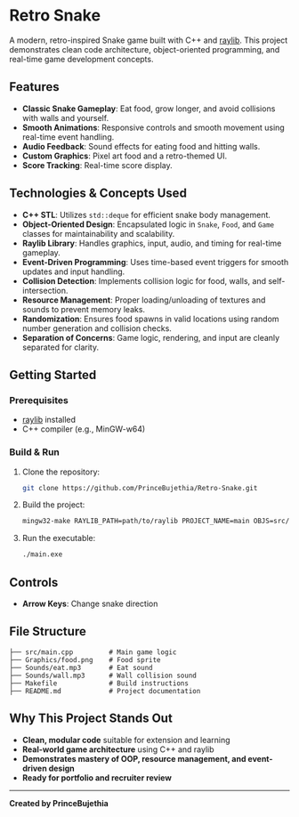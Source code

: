 # Retro Snake

A modern, retro-inspired Snake game built with C++ and [raylib](https://www.raylib.com/). This project demonstrates clean code architecture, object-oriented programming, and real-time game development concepts.

## Features
- **Classic Snake Gameplay**: Eat food, grow longer, and avoid collisions with walls and yourself.
- **Smooth Animations**: Responsive controls and smooth movement using real-time event handling.
- **Audio Feedback**: Sound effects for eating food and hitting walls.
- **Custom Graphics**: Pixel art food and a retro-themed UI.
- **Score Tracking**: Real-time score display.

## Technologies & Concepts Used
- **C++ STL**: Utilizes `std::deque` for efficient snake body management.
- **Object-Oriented Design**: Encapsulated logic in `Snake`, `Food`, and `Game` classes for maintainability and scalability.
- **Raylib Library**: Handles graphics, input, audio, and timing for real-time gameplay.
- **Event-Driven Programming**: Uses time-based event triggers for smooth updates and input handling.
- **Collision Detection**: Implements collision logic for food, walls, and self-intersection.
- **Resource Management**: Proper loading/unloading of textures and sounds to prevent memory leaks.
- **Randomization**: Ensures food spawns in valid locations using random number generation and collision checks.
- **Separation of Concerns**: Game logic, rendering, and input are cleanly separated for clarity.

## Getting Started

### Prerequisites
- [raylib](https://www.raylib.com/) installed
- C++ compiler (e.g., MinGW-w64)

### Build & Run
1. Clone the repository:
   ```sh
   git clone https://github.com/PrinceBujethia/Retro-Snake.git
   ```
2. Build the project:
   ```sh
   mingw32-make RAYLIB_PATH=path/to/raylib PROJECT_NAME=main OBJS=src/*.cpp BUILD_MODE=DEBUG
   ```
3. Run the executable:
   ```sh
   ./main.exe
   ```

## Controls
- **Arrow Keys**: Change snake direction

## File Structure
```
├── src/main.cpp         # Main game logic
├── Graphics/food.png    # Food sprite
├── Sounds/eat.mp3       # Eat sound
├── Sounds/wall.mp3      # Wall collision sound
├── Makefile             # Build instructions
├── README.md            # Project documentation
```

## Why This Project Stands Out
- **Clean, modular code** suitable for extension and learning
- **Real-world game architecture** using C++ and raylib
- **Demonstrates mastery of OOP, resource management, and event-driven design**
- **Ready for portfolio and recruiter review**

---

**Created by PrinceBujethia**

